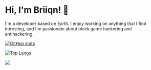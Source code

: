 <!-- Title -->
# Hi, I'm Briiqn! 👋

<!-- Introduction -->
I'm a developer based on Earth. I enjoy working on anything that I find intresting, and I'm passionate about block game hackering and antihackering.

<!-- GitHub Stats -->
[![GitHub stats](https://github-readme-stats.vercel.app/api?username=Briiqn)](https://github.com/anuraghazra/github-readme-stats)

<!-- Most Used Languages -->
[![Top Langs](https://github-readme-stats.vercel.app/api/top-langs/?username=Briiqn&layout=compact)](https://github.com/anuraghazra/github-readme-stats)



<!-- Visitors Badge -->
![](https://komarev.com/ghpvc/?username=YourGitHubUsername&color=brightgreen)
